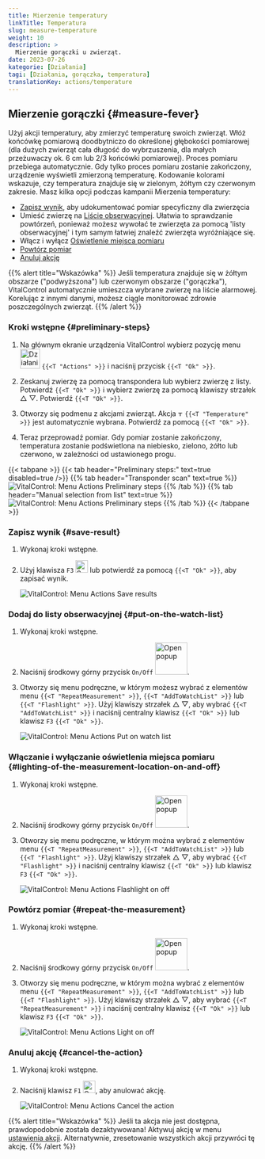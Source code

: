 ```yaml
---
title: Mierzenie temperatury
linkTitle: Temperatura
slug: measure-temperature
weight: 10
description: >
  Mierzenie gorączki u zwierząt.
date: 2023-07-26
kategorie: [Działania]
tagi: [Działania, gorączka, temperatura]
translationKey: actions/temperature
---
```


## Mierzenie gorączki {#measure-fever}

Użyj akcji temperatury, aby zmierzyć temperaturę swoich zwierząt. Włóż końcówkę pomiarową doodbytniczo do określonej głębokości pomiarowej (dla dużych zwierząt cała długość do wybrzuszenia, dla małych przeżuwaczy ok. 6 cm lub 2/3 końcówki pomiarowej). Proces pomiaru przebiega automatycznie. Gdy tylko proces pomiaru zostanie zakończony, urządzenie wyświetli zmierzoną temperaturę. Kodowanie kolorami wskazuje, czy temperatura znajduje się w zielonym, żółtym czy czerwonym zakresie. Masz kilka opcji podczas kampanii Mierzenia temperatury:

- [Zapisz wynik](#save-result), aby udokumentować pomiar specyficzny dla zwierzęcia
- Umieść zwierzę na [Liście obserwacyjnej](#put-on-the-watch-list). Ułatwia to sprawdzanie powtórzeń, ponieważ możesz wywołać te zwierzęta za pomocą 'listy obserwacyjnej' i tym samym łatwiej znaleźć zwierzęta wyróżniające się.
- Włącz i wyłącz [Oświetlenie miejsca pomiaru](#lighting-of-the-measurement-location-on-and-off)
- [Powtórz pomiar](#repeat-the-measurement)
- [Anuluj akcję](#cancel-the-action)

{{% alert title="Wskazówka" %}}
Jeśli temperatura znajduje się w żółtym obszarze ("podwyższona") lub czerwonym obszarze ("gorączka"), VitalControl automatycznie umieszcza wybrane zwierzę na liście alarmowej. Korelując z innymi danymi, możesz ciągle monitorować zdrowie poszczególnych zwierząt.
{{% /alert %}}

### Kroki wstępne {#preliminary-steps}

1. Na głównym ekranie urządzenia VitalControl wybierz pozycję menu &nbsp;<img src="/icons/actions.svg" width="40" align="bottom" alt="Działania" /> `{{<T "Actions" >}}` i naciśnij przycisk `{{<T "Ok" >}}`.

2. Zeskanuj zwierzę za pomocą transpondera lub wybierz zwierzę z listy. Potwierdź `{{<T "Ok" >}}` i wybierz zwierzę za pomocą klawiszy strzałek △ ▽. Potwierdź `{{<T "Ok" >}}`.


3. Otworzy się podmenu z akcjami zwierząt. Akcja <img src="/icons/actions/temperature.svg" width="10" align="bottom" alt="Temperature" /> `{{<T "Temperature" >}}` jest automatycznie wybrana. Potwierdź za pomocą `{{<T "Ok" >}}`.

4. Teraz przeprowadź pomiar. Gdy pomiar zostanie zakończony, temperatura zostanie podświetlona na niebiesko, zielono, żółto lub czerwono, w zależności od ustawionego progu.

{{< tabpane >}}
{{< tab header="Preliminary steps:" text=true disabled=true />}}
{{% tab header="Transponder scan" text=true %}}
![VitalControl: Menu Actions Preliminary steps](../images/firststeps-scan.png "Preliminary steps")
{{% /tab %}}
{{% tab header="Manual selection from list" text=true %}}
![VitalControl: Menu Actions Preliminary steps](../images/firststeps.png "Preliminary steps")
{{% /tab %}}
{{< /tabpane >}}

### Zapisz wynik {#save-result}

1. Wykonaj kroki wstępne.

2. Użyj klawisza `F3` <img src="/icons/footer/save.svg" width="25" align="bottom" alt="Save" /> lub potwierdź za pomocą `{{<T "Ok" >}}`, aby zapisać wynik.

    ![VitalControl: Menu Actions Save results](../images/saveresults.png "Save results")

### Dodaj do listy obserwacyjnej {#put-on-the-watch-list}

1. Wykonaj kroki wstępne.

2. Naciśnij środkowy górny przycisk `On/Off` <img src="/icons/footer/repeat_add_to_watch.svg" width="65" align="bottom" alt="Open popup" />.

3. Otworzy się menu podręczne, w którym możesz wybrać z elementów menu `{{<T "RepeatMeasurement" >}}`, `{{<T "AddToWatchList" >}}` lub `{{<T "Flashlight" >}}`. Użyj klawiszy strzałek △ ▽, aby wybrać `{{<T "AddToWatchList" >}}` i naciśnij centralny klawisz `{{<T "Ok" >}}` lub klawisz `F3` `{{<T "Ok" >}}`.

    ![VitalControl: Menu Actions Put on watch list](../images/watchlist.png "Put on watch list")

### Włączanie i wyłączanie oświetlenia miejsca pomiaru {#lighting-of-the-measurement-location-on-and-off}

1. Wykonaj kroki wstępne.

2. Naciśnij środkowy górny przycisk `On/Off` <img src="/icons/footer/repeat_add_to_watch.svg" width="65" align="bottom" alt="Open popup" />.


3. Otworzy się menu podręczne, w którym można wybrać z elementów menu `{{<T "RepeatMeasurement" >}}`, `{{<T "AddToWatchList" >}}` lub `{{<T "Flashlight" >}}`. Użyj klawiszy strzałek △ ▽, aby wybrać `{{<T "Flashlight" >}}` i naciśnij centralny klawisz `{{<T "Ok" >}}` lub klawisz `F3` `{{<T "Ok" >}}`.

    ![VitalControl: Menu Actions Flashlight on off](../images/light.png "Flashlight on off")

### Powtórz pomiar {#repeat-the-measurement}

1. Wykonaj kroki wstępne.

2. Naciśnij środkowy górny przycisk `On/Off` <img src="/icons/footer/repeat_add_to_watch.svg" width="65" align="bottom" alt="Open popup" />.

3. Otworzy się menu podręczne, w którym można wybrać z elementów menu `{{<T "RepeatMeasurement" >}}`, `{{<T "AddToWatchList" >}}` lub `{{<T "Flashlight" >}}`. Użyj klawiszy strzałek △ ▽, aby wybrać `{{<T "RepeatMeasurement" >}}` i naciśnij centralny klawisz `{{<T "Ok" >}}` lub klawisz `F3` `{{<T "Ok" >}}`.

    ![VitalControl: Menu Actions Light on off](../images/repeat.png "Light on off")

### Anuluj akcję {#cancel-the-action}

1. Wykonaj kroki wstępne.

2. Naciśnij klawisz `F1` <img src="/icons/footer/cancel.svg" width="25" align="bottom" alt="Cancel" />, aby anulować akcję.

    ![VitalControl: Menu Actions Cancel the action](../images/saveresults.png "Cancel the action")

{{% alert title="Wskazówka" %}}
Jeśli ta akcja nie jest dostępna, prawdopodobnie została dezaktywowana! Aktywuj akcję w menu [ustawienia akcji](../setting/). Alternatywnie, zresetowanie wszystkich akcji przywróci tę akcję.
{{% /alert %}}
